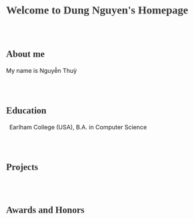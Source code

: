 <h1 style="color:rgb(60,60,60); font-family:Didot; font-size:30px">Welcome to Dung Nguyen's Homepage</h1>
<br/>
<br/>
<h2 style="color:rgb(50,50,50); font-family:Georgia; font-size:25px">About me</h2>
  <p style="font-size:16px;">
  My name is Nguyễn Thuỳ 
  </p>
<br/>
<br/>

<h2 style="color:rgb(50,50,50); font-family:Georgia; font-size:25px">Education</h2>
  <p style="font-size:16px;">
    <i class="fas fa-graduation-cap fa-lg" style="color: rgb(70,70,70)"></i>&nbsp; Earlham College (USA), B.A. in Computer Science
  </p>                                                                     
<br/>
<br/>

<h2 style="color:rgb(50,50,50); font-family:Georgia; font-size:25px">Projects</h2>
  <p style="font-size:16px;">
  </p>
<br/>
<br/>

<h2 style="color:rgb(50,50,50); font-family:Georgia; font-size:25px">Awards and Honors</h2>
  <p style="font-size:16px;">
  </p>
<br/>
<br/>
